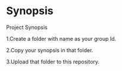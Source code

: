 # Synopsis
Project Synopsis


1.Create a folder with name as your group Id.

2.Copy your synopsis in that folder.

3.Upload that folder to this repository.
